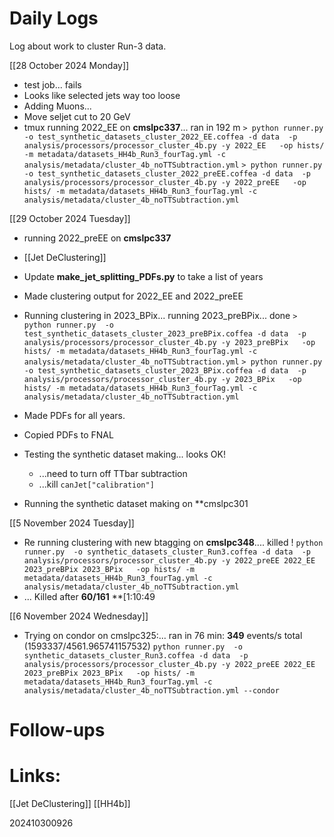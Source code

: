 



# Daily Logs
Log about work to cluster Run-3 data.

[[28 October 2024 Monday]]
-  test job... fails
- Looks like selected jets way too loose
- Adding Muons...
- Move seljet cut to 20 GeV
- tmux running 2022_EE on **cmslpc337**... ran in 192 m
	`> python runner.py  -o test_synthetic_datasets_cluster_2022_EE.coffea -d data  -p analysis/processors/processor_cluster_4b.py -y 2022_EE   -op hists/ -m metadata/datasets_HH4b_Run3_fourTag.yml -c analysis/metadata/cluster_4b_noTTSubtraction.yml`
	`> python runner.py  -o test_synthetic_datasets_cluster_2022_preEE.coffea -d data  -p analysis/processors/processor_cluster_4b.py -y 2022_preEE   -op hists/ -m metadata/datasets_HH4b_Run3_fourTag.yml -c analysis/metadata/cluster_4b_noTTSubtraction.yml`
 
[[29 October 2024 Tuesday]]
- running 2022_preEE on **cmslpc337**
- [[Jet DeClustering]]
- Update **make_jet_splitting_PDFs.py** to take a list of years
- Made clustering output for 2022_EE and 2022_preEE
- Running clustering in 2023_BPix... running 2023_preBPix... done
	 `> python runner.py  -o test_synthetic_datasets_cluster_2023_preBPix.coffea -d data  -p analysis/processors/processor_cluster_4b.py -y 2023_preBPix   -op hists/ -m metadata/datasets_HH4b_Run3_fourTag.yml -c analysis/metadata/cluster_4b_noTTSubtraction.yml`
	 `> python runner.py  -o test_synthetic_datasets_cluster_2023_BPix.coffea -d data  -p analysis/processors/processor_cluster_4b.py -y 2023_BPix   -op hists/ -m metadata/datasets_HH4b_Run3_fourTag.yml -c analysis/metadata/cluster_4b_noTTSubtraction.yml`
 
- Made PDFs for all years. 
- Copied PDFs to FNAL
- Testing the synthetic dataset making... looks OK!
	- ...need to turn off TTbar subtraction
	- ...kill `canJet["calibration"]`
- Running the synthetic dataset making on **cmslpc301


[[5 November 2024 Tuesday]]
- Re running clustering with new btagging  on **cmslpc348**.... killed ! 
	`python runner.py  -o synthetic_datasets_cluster_Run3.coffea -d data  -p analysis/processors/processor_cluster_4b.py -y 2022_preEE 2022_EE 2023_preBPix 2023_BPix   -op hists/ -m metadata/datasets_HH4b_Run3_fourTag.yml -c analysis/metadata/cluster_4b_noTTSubtraction.yml`
 - ... Killed after **60/161** **[1:10:49

[[6 November 2024 Wednesday]]
- Trying on condor on cmslpc325:... ran in 76 min:  **349** events/s total (1593337/4561.965741157532)
	`python runner.py  -o synthetic_datasets_cluster_Run3.coffea -d data  -p analysis/processors/processor_cluster_4b.py -y 2022_preEE 2022_EE 2023_preBPix 2023_BPix   -op hists/ -m metadata/datasets_HH4b_Run3_fourTag.yml -c analysis/metadata/cluster_4b_noTTSubtraction.yml --condor `

# Follow-ups


# Links: 

[[Jet DeClustering]]
[[HH4b]]


202410300926
